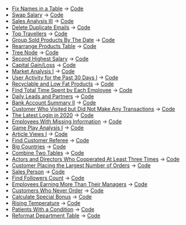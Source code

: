 * [Fix Names in a Table](https://leetcode.com/problems/fix-names-in-a-table/) -> [Code](https://github.com/SiddheshKhedekar/DsaPracticeSolutions/blob/main/LeetCode/SQL/FixNamesinaTable/script.sql)
* [Swap Salary](https://leetcode.com/problems/swap-salary/) -> [Code](https://github.com/SiddheshKhedekar/DsaPracticeSolutions/blob/main/LeetCode/SQL/SwapSalary/script.sql)
* [Sales Analysis III](https://leetcode.com/problems/sales-analysis-iii/) -> [Code](https://github.com/SiddheshKhedekar/DsaPracticeSolutions/blob/main/LeetCode/SQL/SalesAnalysisIII/script.sql)
* [Delete Duplicate Emails](https://leetcode.com/problems/delete-duplicate-emails/) -> [Code](https://github.com/SiddheshKhedekar/DsaPracticeSolutions/blob/main/LeetCode/SQL/DeleteDuplicateEmails/script.sql)
* [Top Travellers](https://leetcode.com/problems/top-travellers/) -> [Code](https://github.com/SiddheshKhedekar/DsaPracticeSolutions/blob/main/LeetCode/SQL/TopTravellers/script.sql)
* [Group Sold Products By The Date](https://leetcode.com/problems/group-sold-products-by-the-date/) -> [Code](https://github.com/SiddheshKhedekar/DsaPracticeSolutions/blob/main/LeetCode/SQL/GroupSoldProductsByTheDate/script.sql)
* [Rearrange Products Table](https://leetcode.com/problems/rearrange-products-table/) -> [Code](https://github.com/SiddheshKhedekar/DsaPracticeSolutions/blob/main/LeetCode/SQL/RearrangeProductsTable/script.sql)
* [Tree Node](https://leetcode.com/problems/tree-node/) -> [Code](https://github.com/SiddheshKhedekar/DsaPracticeSolutions/blob/main/LeetCode/SQL/TreeNode/script.sql)
* [Second Highest Salary](https://leetcode.com/problems/second-highest-salary/) -> [Code](https://github.com/SiddheshKhedekar/DsaPracticeSolutions/blob/main/LeetCode/SQL/SecondHighestSalary/script.sql)
* [Capital Gain/Loss](https://leetcode.com/problems/capital-gainloss/) -> [Code](https://github.com/SiddheshKhedekar/DsaPracticeSolutions/blob/main/LeetCode/SQL/CapitalGainLoss/script.sql)
* [Market Analysis I](https://leetcode.com/problems/market-analysis-i/) -> [Code](https://github.com/SiddheshKhedekar/DsaPracticeSolutions/blob/main/LeetCode/SQL/MarketAnalysisI/script.sql)
* [User Activity for the Past 30 Days I](https://leetcode.com/problems/user-activity-for-the-past-30-days-i/) -> [Code](https://github.com/SiddheshKhedekar/DsaPracticeSolutions/blob/main/LeetCode/SQL/UserActivityforthePast30DaysI/script.sql)
* [Recyclable and Low Fat Products](https://leetcode.com/problems/recyclable-and-low-fat-products/) -> [Code](https://github.com/SiddheshKhedekar/DsaPracticeSolutions/blob/main/LeetCode/SQL/RecyclableandLowFatProducts/script.sql)
* [Find Total Time Spent by Each Employee](https://leetcode.com/problems/find-total-time-spent-by-each-employee/) -> [Code](https://github.com/SiddheshKhedekar/DsaPracticeSolutions/blob/main/LeetCode/SQL/FindTotalTimeSpentbyEachEmployee/script.sql)
* [Daily Leads and Partners](https://leetcode.com/problems/daily-leads-and-partners/) -> [Code](https://github.com/SiddheshKhedekar/DsaPracticeSolutions/blob/main/LeetCode/SQL/DailyLeadsandPartners/script.sql)
* [Bank Account Summary II](https://leetcode.com/problems/bank-account-summary-ii/) -> [Code](https://github.com/SiddheshKhedekar/DsaPracticeSolutions/blob/main/LeetCode/SQL/BankAccountSummaryII/script.sql)
* [Customer Who Visited but Did Not Make Any Transactions](https://leetcode.com/problems/customer-who-visited-but-did-not-make-any-transactions/) -> [Code](https://github.com/SiddheshKhedekar/DsaPracticeSolutions/blob/main/LeetCode/SQL/CustomerWhoVisitedbutDidNotMakeAnyTransactions/script.sql)
* [The Latest Login in 2020](https://leetcode.com/problems/the-latest-login-in-2020/) -> [Code](https://github.com/SiddheshKhedekar/DsaPracticeSolutions/blob/main/LeetCode/SQL/TheLatestLoginin2020/script.sql)
* [Employees With Missing Information](https://leetcode.com/problems/employees-with-missing-information/) -> [Code](https://github.com/SiddheshKhedekar/DsaPracticeSolutions/blob/main/LeetCode/SQL/EmployeesWithMissingInformation/script.sql)
* [Game Play Analysis I](https://leetcode.com/problems/game-play-analysis-i/) -> [Code](https://github.com/SiddheshKhedekar/DsaPracticeSolutions/blob/main/LeetCode/SQL/GamePlayAnalysisI/script.sql)
* [Article Views I](https://leetcode.com/problems/article-views-i/) -> [Code](https://github.com/SiddheshKhedekar/DsaPracticeSolutions/blob/main/LeetCode/SQL/ArticleViewsI/script.sql)
* [Find Customer Referee](https://leetcode.com/problems/find-customer-referee/) -> [Code](https://github.com/SiddheshKhedekar/DsaPracticeSolutions/blob/main/LeetCode/SQL/FindCustomerReferee/script.sql)
* [Big Countries](https://leetcode.com/problems/big-countries/) -> [Code](https://github.com/SiddheshKhedekar/DsaPracticeSolutions/blob/main/LeetCode/SQL/BigCountries/script.sql)
* [Combine Two Tables](https://leetcode.com/problems/combine-two-tables/) -> [Code](https://github.com/SiddheshKhedekar/DsaPracticeSolutions/blob/main/LeetCode/SQL/CombineTwoTables/script.sql)
* [Actors and Directors Who Cooperated At Least Three Times](https://leetcode.com/problems/actors-and-directors-who-cooperated-at-least-three-times/) -> [Code](https://github.com/SiddheshKhedekar/DsaPracticeSolutions/blob/main/LeetCode/SQL/ActorsandDirectorsWhoCooperatedAtLeastThreeTimes/script.sql)
* [Customer Placing the Largest Number of Orders](https://leetcode.com/problems/customer-placing-the-largest-number-of-orders/) -> [Code](https://github.com/SiddheshKhedekar/DsaPracticeSolutions/blob/main/LeetCode/SQL/CustomerPlacingtheLargestNumberofOrders/script.sql)
* [Sales Person](https://leetcode.com/problems/sales-person/) -> [Code](https://github.com/SiddheshKhedekar/DsaPracticeSolutions/blob/main/LeetCode/SQL/SalesPerson/script.sql)
* [Find Followers Count](https://leetcode.com/problems/find-followers-count/) -> [Code](https://github.com/SiddheshKhedekar/DsaPracticeSolutions/blob/main/LeetCode/SQL/FindFollowersCount/script.sql)
* [Employees Earning More Than Their Managers](https://leetcode.com/problems/employees-earning-more-than-their-managers/) -> [Code](https://github.com/SiddheshKhedekar/DsaPracticeSolutions/blob/main/LeetCode/SQL/EmployeesEarningMoreThanTheirManagers/script.sql)
* [Customers Who Never Order](https://leetcode.com/problems/customers-who-never-order/) -> [Code](https://github.com/SiddheshKhedekar/DsaPracticeSolutions/blob/main/LeetCode/SQL/CustomersWhoNeverOrder/script.sql)
* [Calculate Special Bonus](https://leetcode.com/problems/calculate-special-bonus/) -> [Code](https://github.com/SiddheshKhedekar/DsaPracticeSolutions/blob/main/LeetCode/SQL/CalculateSpecialBonus/script.sql)
* [Rising Temperature](https://leetcode.com/problems/rising-temperature/) -> [Code](https://github.com/SiddheshKhedekar/DsaPracticeSolutions/blob/main/LeetCode/SQL/RisingTemperature/script.sql)
* [Patients With a Condition](https://leetcode.com/problems/patients-with-a-condition/) -> [Code](https://github.com/SiddheshKhedekar/DsaPracticeSolutions/blob/main/LeetCode/SQL/PatientsWithaCondition/script.sql)
* [Reformat Department Table](https://leetcode.com/problems/reformat-department-table/) -> [Code](https://github.com/SiddheshKhedekar/DsaPracticeSolutions/blob/main/LeetCode/SQL/ReformatDepartmentTable/script.sql)